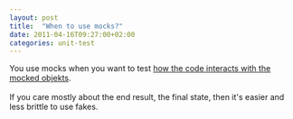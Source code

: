```yaml
---
layout: post
title:  "When to use mocks?"
date: 2011-04-16T09:27:00+02:00
categories: unit-test
---
```


<div dir="ltr" style="text-align: left;" trbidi="on">
You use mocks when you want to test <a href="http://martinfowler.com/articles/mocksArentStubs.html#CouplingTestsToImplementations">how the code interacts with the mocked objekts</a>. <br><br>
If you care mostly about the end result, the final state, then it's easier and less brittle to use fakes.</div>
<div style="clear: both;"></div>